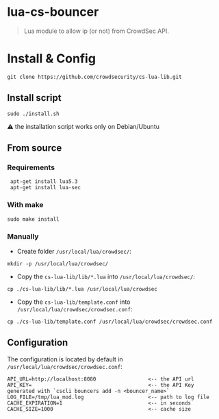 # lua-cs-bouncer

> Lua module to allow ip (or not) from CrowdSec API.

# Install & Config

`git clone https://github.com/crowdsecurity/cs-lua-lib.git`

## Install script

```
sudo ./install.sh
```
:warning: the installation script works only on Debian/Ubuntu

## From source

### Requirements

```
 apt-get install lua5.3
 apt-get install lua-sec
```

### With make
```
sudo make install
```

### Manually

- Create folder `/usr/local/lua/crowdsec/`:
```
mkdir -p /usr/local/lua/crowdsec/
```

- Copy the `cs-lua-lib/lib/*.lua` into `/usr/local/lua/crowdsec/`:
```
cp ./cs-lua-lib/lib/*.lua /usr/local/lua/crowdsec
```

- Copy the `cs-lua-lib/template.conf` into `/usr/local/lua/crowdsec/crowdsec.conf`:
```
cp ./cs-lua-lib/template.conf /usr/local/lua/crowdsec/crowdsec.conf
```

## Configuration

The configuration is located by default in `/usr/local/lua/crowdsec/crowdsec.conf`:

```
API_URL=http://localhost:8080                 <-- the API url
API_KEY=                                      <-- the API Key generated with `cscli bouncers add -n <bouncer_name>` 
LOG_FILE=/tmp/lua_mod.log                     <-- path to log file
CACHE_EXPIRATION=1                            <-- in seconds
CACHE_SIZE=1000                               <-- cache size
```
